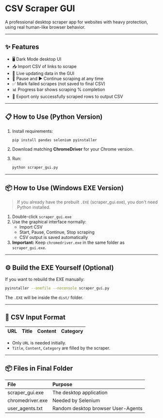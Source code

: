 # CSV Scraper GUI

A professional desktop scraper app for websites with heavy protection, using real human-like browser behavior.

---

## ✨ Features

- 🖥️ Dark Mode desktop UI
- 📥 Import CSV of links to scrape
- 🔎 Live updating data in the GUI
- 🛑 Pause and ▶️ Continue scraping at any time
- ✅ Mark failed scrapes (not saved to final CSV)
- 📊 Progress bar shows scraping % completion
- 💾 Export only successfully scraped rows to output CSV

---

## 📋 How to Use (Python Version)

1. Install requirements:

   ```bash
   pip install pandas selenium pyinstaller
   ```

2. Download matching **ChromeDriver** for your Chrome version.

3. Run:

   ```bash
   python scraper_gui.py
   ```

---

## 📦 How to Use (Windows EXE Version)

> If you already have the prebuilt `.EXE` (scraper_gui.exe), you don't need Python installed.

1. Double-click `scraper_gui.exe`
2. Use the graphical interface normally:
   - Import CSV
   - Start, Pause, Continue, Stop scraping
   - CSV output is saved automatically
3. **Important:** Keep `chromedriver.exe` in the same folder as `scraper_gui.exe`.

---

## ⚙️ Build the EXE Yourself (Optional)

If you want to rebuild the EXE manually:

```bash
pyinstaller --onefile --noconsole scraper_gui.py
```

The `.EXE` will be inside the `dist/` folder.

---

## 📄 CSV Input Format

| URL | Title | Content | Category |
| :-- | :---- | :------ | :------- |

- Only `URL` is needed initially.
- `Title`, `Content`, `Category` are filled by the scraper.

---

## 📦 Files in Final Folder

| File             | Purpose                            |
| :--------------- | :--------------------------------- |
| scraper_gui.exe  | The desktop application            |
| chromedriver.exe | Needed by Selenium                 |
| user_agents.txt  | Random desktop browser User-Agents |
